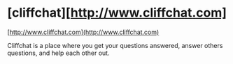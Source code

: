 # [cliffchat][http://www.cliffchat.com]

[http://www.cliffchat.com](http://www.cliffchat.com)

Cliffchat is a place where you get your questions answered, answer others questions, and help each other out.

